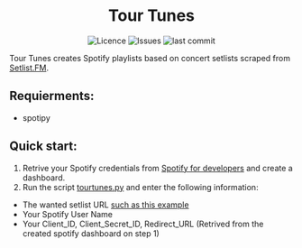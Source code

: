 <h1 align="center">
Tour Tunes
</h1>

<p align="center">
<img alt="Licence" src=https://img.shields.io/github/license/lironbdolah/tourtunes>
 <img alt="Issues" src=https://img.shields.io/github/issues/lironbdolah/tourtunes>
 <img alt="last commit" src=https://img.shields.io/github/last-commit/lironbdolah/tourtunes>
</p>

Tour Tunes creates Spotify playlists based on concert setlists scraped from [Setlist.FM](https://www.setlist.fm/).

## Requierments:
- spotipy

## Quick start:
1. Retrive your Spotify credentials from [Spotify for developers](https://developer.spotify.com/) and create a dashboard.
2. Run the script [tourtunes.py](https://github.com/lironbdolah/tourtunes/blob/main/src/tourtunes.py) and enter the following information:
  - The wanted setlist URL [such as this example](https://www.setlist.fm/setlist/metallica/2023/donington-park-castle-donington-england-1ba689bc.html)
  - Your Spotify User Name
  - Your Client_ID, Client_Secret_ID, Redirect_URL (Retrived from the created spotify dashboard on step 1)
